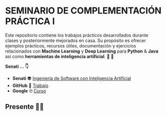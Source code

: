 # SEMINARIO DE COMPLEMENTACIÓN PRÁCTICA I

Este repositorio contiene los trabajos prácticos desarrollados durante clases y posteriormente mejorados en casa. Su propósito es ofrecer ejemplos prácticos, recursos útiles, documentación y ejercicios relacionados con **Machine Learning** y **Deep Learning** para **Python** & **Java** asi como **herramientas de inteligencia artificial**. :robot: 🧠

**Senati ... 👇**

- **Senati** :alien: [Ingeniería de Software con Inteligencia Artificial](https://www.senati.edu.pe/especialidades/tecnologias-de-la-informacion/ingenieria-de-software-con-inteligencia-artificial)
- **GitHub** :briefcase: [Trabajo](https://github.com/juanitoeldev)
- **Google** :nerd_face: [Curso](https://developers.google.com/machine-learning/crash-course)

## Presente 🙋‍♂️
